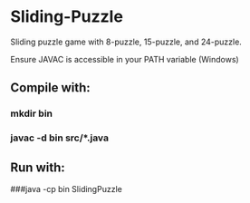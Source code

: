 # Sliding-Puzzle
Sliding puzzle game with 8-puzzle, 15-puzzle, and 24-puzzle.

Ensure JAVAC is accessible in your PATH variable (Windows)

## Compile with:
### mkdir bin
### javac -d bin src/*.java

## Run with:
###java -cp bin SlidingPuzzle
